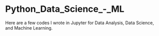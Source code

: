 # Python_Data_Science_-_ML
Here are a few codes I wrote in Jupyter for Data Analysis, Data Science, and Machine Learning.
